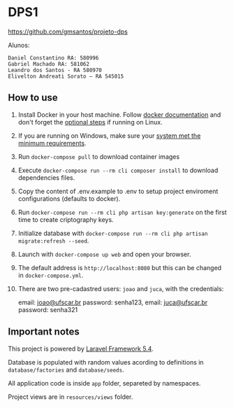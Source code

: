 # DPS1

https://github.com/gmsantos/projeto-dps

Alunos:

    Daniel Constantino RA: 580996
    Gabriel Machado RA: 581062
    Leandro dos Santos - RA 580970
    Elivelton Andreati Sorato – RA 545015

## How to use

1. Install Docker in your host machine. Follow [docker documentation](https://docs.docker.com/engine/installation/) and don't forget the [optional steps](https://docs.docker.com/engine/installation/linux/linux-postinstall/) if running on Linux.
1. If you are running on Windows, make sure your [system met the minimum requirements](https://docs.docker.com/docker-for-windows/install/#what-to-know-before-you-install).
1. Run `docker-compose pull` to download container images
1. Execute `docker-compose run --rm cli composer install` to download dependencies files.
1. Copy the content of .env.example to .env to setup project enviroment configurations (defaults to docker).
1. Run `docker-compose run --rm cli php artisan key:generate` on the first time to create criptography keys. 
1. Initialize database with `docker-compose run --rm cli php artisan migrate:refresh --seed`.
1. Launch with `docker-compose up web` and open your browser.
1. The default address is `http://localhost:8080` but this can be changed in `docker-compose.yml`.
1. There are two pre-cadastred users: `joao` and `juca`, with the credentials:

    email: joao@ufscar.br password: senha123,
    email: juca@ufscar.br password: senha321

## Important notes

This project is powered by [Laravel Framework 5.4](https://laravel.com/).

Database is populated with random values acording to definitions in `database/factories` and `database/seeds`.

All application code is inside `app` folder, separeted by namespaces.

Project views are in `resources/views` folder.
